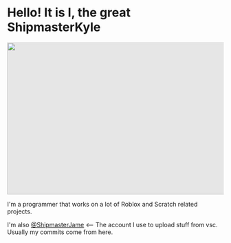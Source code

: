 # Hello! It is I, the great ShipmasterKyle

<img style="-webkit-user-select: none;margin: auto;cursor: zoom-in;background-color: hsl(0, 0%, 90%);transition: background-color 300ms;" src="https://cdn.discordapp.com/attachments/856572816308961285/962775704804655155/Profile.png" width="630" height="354">

I'm a programmer that works on a lot of Roblox and Scratch related projects.

I'm also [@ShipmasterJame](https://github.com/ShipmasterJame) <-- The account I use to upload stuff from vsc. Usually my commits come from here.
